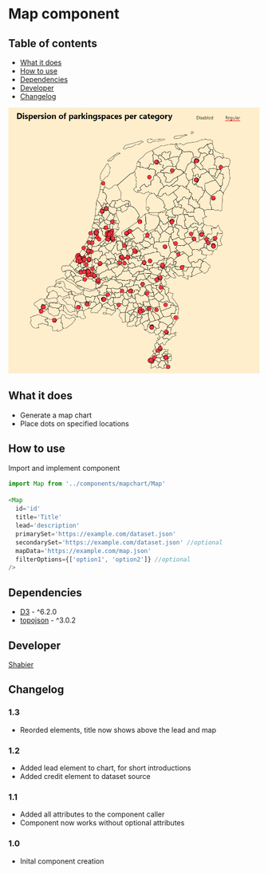 # Map component

## Table of contents
  - [What it does](#what-it-does)
  - [How to use](#how-to-use)
  - [Dependencies](#dependencies)
  - [Developer](#developer)
  - [Changelog](#changelog)

<div style="text-align:center"><img src="screenshot.png" alt="alt text" width="600"/></div>

## What it does 
* Generate a map chart
* Place dots on specified locations

## How to use
Import and implement component
```js
import Map from '../components/mapchart/Map'

<Map
  id='id'
  title='Title'
  lead='description'
  primarySet='https://example.com/dataset.json'
  secondarySet='https://example.com/dataset.json' //optional
  mapData='https://example.com/map.json'
  filterOptions={['option1', 'option2']} //optional
/>
```

## Dependencies
* [D3](https://github.com/d3/d3) - ^6.2.0
* [topojson](https://github.com/topojson/topojson) - ^3.0.2

## Developer
[Shabier](https://www.github.com/sjagoori)

## Changelog
### 1.3
* Reorded elements, title now shows above the lead and map

### 1.2
* Added lead element to chart, for short introductions
* Added credit element to dataset source

### 1.1
* Added all attributes to the component caller
* Component now works without optional attributes

### 1.0
* Inital component creation